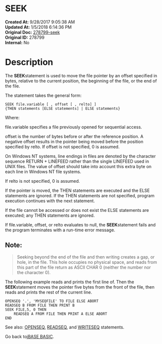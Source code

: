 # SEEK

**Created At:** 9/28/2017 9:05:38 AM  
**Updated At:** 1/5/2018 6:14:36 PM  
**Original Doc:** [278799-seek](https://docs.jbase.com/36868-jbase-basic/278799-seek)  
**Original ID:** 278799  
**Internal:** No  


# Description

The **SEEK**statement is used to move the file pointer by an offset specified in bytes, relative to the current position, the beginning of the file, or the end of the file.

The statement takes the general form:

```
SEEK file.variable [ , offset [ , relto] ] 
{THEN statements [ELSE statements] | ELSE statements}
```

Where:

file.variable specifies a file previously opened for sequential access.

offset is the number of bytes before or after the reference position. A negative offset results in the pointer being moved before the position specified by relto. If offset is not specified, 0 is assumed.

On Windows NT systems, line endings in files are denoted by the character sequence RETURN + LINEFEED rather than the single LINEFEED used in UNIX files. The value of offset should take into account this extra byte on each line in Windows NT file systems.

If relto is not specified, 0 is assumed.

If the pointer is moved, the THEN statements are executed and the ELSE statements are ignored. If the THEN statements are not specified, program execution continues with the next statement.

If the file cannot be accessed or does not exist the ELSE statements are executed; any THEN statements are ignored.

If file.variable, offset, or relto evaluates to null, the **SEEK**statement fails and the program terminates with a run-time error message.

## Note: 


> Seeking beyond the end of the file and then writing creates a gap, or hole, in the file. This hole occupies no physical space, and reads from this part of the file return as ASCII CHAR 0 (neither the number nor the character 0).


The following example reads and prints the first line of. Then the **SEEK**statement moves the pointer five bytes from the front of the file, then reads and prints the rest of the current line.

```
OPENSEQ '.', 'MYSEQFILE' TO FILE ELSE ABORT
READSEQ B FROM FILE THEN PRINT B
SEEK FILE,5, 0 THEN
    READSEQ A FROM FILE THEN PRINT A ELSE ABORT
END
```



See also: [OPENSEQ](./../openseq), [READSEQ](./../readseq), and [WRITESEQ](./../writeseq) statements.

Go back to[jBASE BASIC](./../jbase-basic-programmers-reference-guide).
